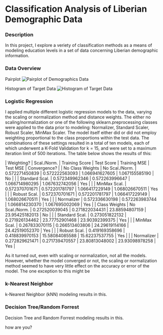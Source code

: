 # Classification Analysis of Liberian Demographic Data

### Description

In this project, I explore a veriety of classification methods as a means of modeling education levels in a set of data concerning Liberian demographic information. 

### Data Overview

Pairplot
![Pairplot of Demographics Data](https://jocain.github.io/Data-146-Extra-Credit/parwise.png)

Histogram of Target Data
![Histogram of Target Data](https://jocain.github.io/Data-146-Extra-Credit/logeducation.png)

### Logistic Regression

I applied multiple different logistic regression models to the data, varying the scaling or normalization method and distance weights. The either no scaling/normalization or one of the following sklearn.preprocessing classes were applied to the data prior to modeling: Normalizer, Standard Scaler, Robust Scaler, MinMax Scaler. The model itself either did or did not employ weighting proportional to the class proportions within the test data. The combinations of these settings resulted in a total of ten models, each of which underwent a K-Fold Validation for  k = 15, and were set to a maximum iteration limit of 500 iterations. The table below shows the results of this:

|    Weighting?    |   Scal./Norm.  | Training Score |   Test Score   |  Training MSE  |    Test MSE    | Convergence? |
| No Class Weights | No Scal./Norm. | 0.572271450839 | 0.572222563093 | 1.066941627605 | 1.067155585190 |      No      |
|                  | Standard Scal. | 0.572349962346 | 0.572263996647 | 1.066714980295 | 1.067632742056 |      Yes     |
|                  |  MinMax Scal.  | 0.572370701671 | 0.572201781797 | 1.066417229149 | 1.068026670511 |     Yes |
|                  |  Robust Scal.  | 0.572370701671 | 0.572201781797 | 1.066417229149 | 1.068026670511 | Yes |
|                  |   Normalizer   | 0.572336630198 | 0.572263983744 | 1.066814230370 | 1.067695002069 | Yes |
|  Class Weights   | No Scal./Norm. | 0.272520039045 | 0.271822034431 | 23.88594807159 | 23.95425182013 | No |
|                  | Standard Scal. | 0.273051822132 | 0.271926134462 | 23.77752901468 | 23.90392399375 | Yes |
|                  |  MinMax Scal.  | 0.267833070115 | 0.266513403806 | 24.29619114166 | 24.42519052370 | Yes |
|                  |  Robust Scal.  | 0.419169358696 | 0.418839970153 | 15.58084085588 | 15.62237537755 | Yes |
|                  |   Normalizer   | 0.272829621471 | 0.271739470557 | 23.80813048002 | 23.93098978258 | Yes |


As it turned out, even with scaling or normalization, not all the models. However, whether the model converged or not, the scaling or normalization method seemed to have very little effect on the accuracy or error of the model. The one exception to this might be 

### k-Nearest Neighbor

k-Nearest Neighbor (kNN) modeling results in this. 

### Decision Tree/Random Forrest

Decision Tree and Random Forrest modeling results in this. 

how are you?
